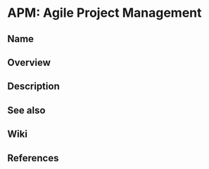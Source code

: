 # APM: Agile Project Management

## Name

## Overview

## Description

## See also

## Wiki

## References
